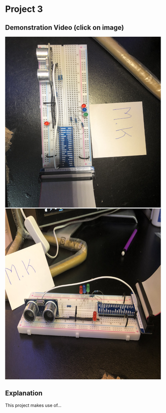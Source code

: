 # Project 3

## Demonstration Video (click on image)
<a href="https://youtu.be/XhAVNNMC_pU">
  <img src="Demo%20Images/IMG_6177.jpg" width="600px" height="550px">
  <img src="Demo%20Images/IMG_6179.jpg" width="600px" height="550px">
</a>

## Explanation
This project makes use of...
